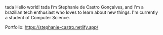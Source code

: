 tada Hello world! tada
I’m Stephanie de Castro Gonçalves, and I'm a brazilian tech enthusiast who loves to learn about new things. I'm currently a student of Computer Science.

Portfolio: https://stephanie-castro.netlify.app/
